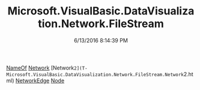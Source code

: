 ﻿---
title: Microsoft.VisualBasic.DataVisualization.Network.FileStream
date: 6/13/2016 8:14:39 PM
---

[NameOf](T-Microsoft.VisualBasic.DataVisualization.Network.FileStream.NameOf.html)
[Network](T-Microsoft.VisualBasic.DataVisualization.Network.FileStream.Network.html)
[Network`2](T-Microsoft.VisualBasic.DataVisualization.Network.FileStream.Network`2.html)
[NetworkEdge](T-Microsoft.VisualBasic.DataVisualization.Network.FileStream.NetworkEdge.html)
[Node](T-Microsoft.VisualBasic.DataVisualization.Network.FileStream.Node.html)
